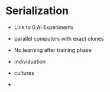 # Serialization

- Link to 0.AI Experiments

- parallel computers with exact clones
- No learning after training phase
- individuation
- cultures
- 